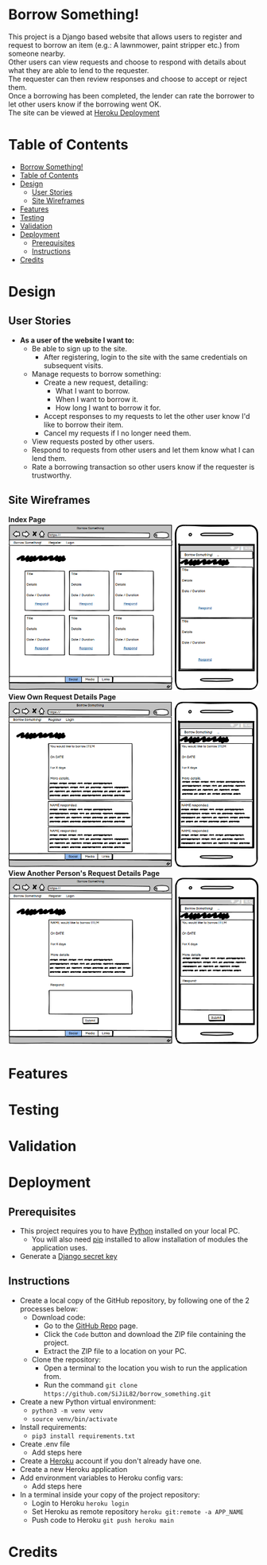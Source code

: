 # Borrow Something!
This project is a Django based website that allows users to register and request to borrow an item (e.g.: A lawnmower, paint stripper etc.) from someone nearby.  
Other users can view requests and choose to respond with details about what they are able to lend to the requester.  
The requester can then review responses and choose to accept or reject them.  
Once a borrowing has been completed, the lender can rate the borrower to let other users know if the borrowing went OK.  
The site can be viewed at [Heroku Deployment](https://borrow-something.herokuapp.com/)

# Table of Contents
- [Borrow Something!](#borrow-something)
- [Table of Contents](#table-of-contents)
- [Design](#design)
  - [User Stories](#user-stories)
  - [Site Wireframes](#site-wireframes)
- [Features](#features)
- [Testing](#testing)
- [Validation](#validation)
- [Deployment](#deployment)
  - [Prerequisites](#prerequisites)
  - [Instructions](#instructions)
- [Credits](#credits)

#  Design
## User Stories
- __As a user of the website I want to:__
  - Be able to sign up to the site.
    - After registering, login to the site with the same credentials on subsequent visits.
  - Manage requests to borrow something:
    - Create a new request, detailing:
      - What I want to borrow.
      - When I want to borrow it.
      - How long I want to borrow it for.
    - Accept responses to my requests to let the other user know I'd like to borrow their item.
    - Cancel my requests if I no longer need them.
  - View requests posted by other users.
  - Respond to requests from other users and let them know what I can lend them.
  - Rate a borrowing transaction so other users know if the requester is trustworthy.

## Site Wireframes
**Index Page**  
![Index Page Wireframe](readme-assets/site_layout_index.png)  
**View Own Request Details Page**  
![View Own Request Details Page Wireframe](readme-assets/view_own_request.png)  
**View Another Person's Request Details Page**  
![View Other Request Details Page](readme-assets/view_other_request.png)  

# Features

# Testing

# Validation

# Deployment
## Prerequisites
- This project requires you to have [Python](https://www.python.org/) installed on your local PC.  
  - You will also need [pip](https://pip.pypa.io/en/stable/installation/) installed to allow installation of modules the application uses.  
- Generate a [Django secret key](https://miniwebtool.com/django-secret-key-generator/) 
## Instructions
- Create a local copy of the GitHub repository, by following one of the 2 processes below:
    - Download code:
        - Go to the [GitHub Repo](https://github.com/SiJiL82/borrow_something) page.
        - Click the `Code` button and download the ZIP file containing the project.
        - Extract the ZIP file to a location on your PC.
    - Clone the repository:
        - Open a terminal to the location you wish to run the application from.
        - Run the command `git clone https://github.com/SiJiL82/borrow_something.git`
- Create a new Python virtual environment:
  - `python3 -m venv venv`
  - `source venv/bin/activate`
- Install requirements:
  -  `pip3 install requirements.txt`
- Create .env file
  - Add steps here
- Create a [Heroku](https://www.heroku.com) account if you don't already have one.
- Create a new Heroku application
- Add environment variables to Heroku config vars:
  - Add steps here
- In a terminal inside your copy of the project repository:
  - Login to Heroku `heroku login`
  - Set Heroku as remote repository `heroku git:remote -a APP_NAME`
  - Push code to Heroku `git push heroku main`

# Credits